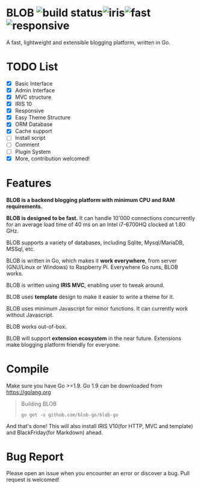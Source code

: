 # BLOB ![build status](https://img.shields.io/travis/blob-go/blob-go.svg?style=for-the-badge)![iris](https://img.shields.io/badge/iris-powered-2196f3.svg?style=for-the-badge)![fast](https://img.shields.io/badge/fast-loading-2196f3.svg?style=for-the-badge)![responsive](https://img.shields.io/badge/responsive-ready-2196f3.svg?style=for-the-badge)
A fast, lightweight and extensible blogging platform, written in Go.
# TODO List
- [x] Basic Interface
- [x] Admin Interface
- [x] MVC structure
- [x] IRIS 10
- [x] Responsive
- [x] Easy Theme Structure
- [x] ORM Database
- [x] Cache support
- [ ] Install script
- [ ] Comment
- [ ] Plugin System
- [x] More, contribution welcomed!
# Features
__BLOB is a backend blogging platform with minimum CPU and RAM requirements.__

__BLOB is designed to be fast.__ It can handle 10'000 connections concurrently for an average load time of 40 ms on an Intel i7-6700HQ clocked at 1.80 GHz.

BLOB supports a variety of databases, including Sqlite, Mysql/MariaDB, MSSql, etc.

BLOB is written in Go, which makes it __work everywhere__, from server (GNU/Linux or Windows) to Raspberry Pi.
Everywhere Go runs, BLOB works.

BLOB is written using __IRIS MVC__, enabling user to tweak around.

BLOB uses __template__ design to make it easier to write a theme for it.

BLOB uses minimum Javascript for minor functions. It can currently work without Javascript.

BLOB works out-of-box.

BLOB will support __extension ecosystem__ in the near future. 
Extensions make blogging platform friendly for everyone.
# Compile
Make sure you have Go >=1.9. Go 1.9 can be downloaded from https://golang.org
> Building BLOB
>
> `go get -u github.com/blob-go/blob-go`

And that's done! This will also install IRIS V10(for HTTP, MVC and template) and BlackFriday(for Markdown) ahead.
# Bug Report
Please open an issue when you encounter an error or discover a bug. 
Pull request is welcomed!